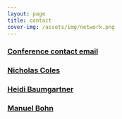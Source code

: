 ```yaml
---
layout: page
title: contact
cover-img: /assets/img/network.png
---
```




### [Conference contact email](mailto:bigteamscienceconference@gmail.com)

### [Nicholas Coles](mailto:ncoles@stanford.edu)

### [Heidi Baumgartner](mailto:heidib@stanford.edu)

### [Manuel Bohn](mailto:manuel0bohn@gmail.com)
